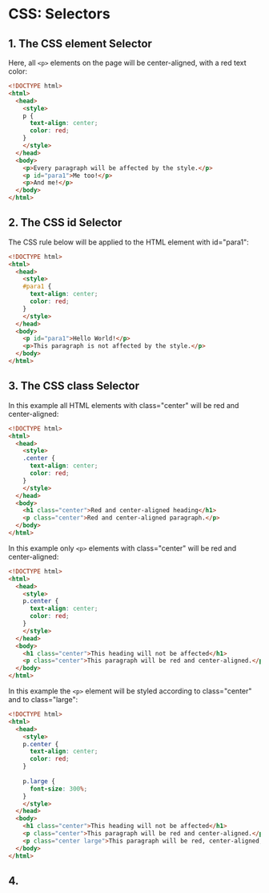 # CSS: Selectors

## 1. The CSS element Selector

Here, all ```<p>``` elements on the page will be center-aligned, with a red text color: 

```html
<!DOCTYPE html>
<html>
  <head>
    <style>
    p {
      text-align: center;
      color: red;
    } 
    </style>
  </head>
  <body>
    <p>Every paragraph will be affected by the style.</p>
    <p id="para1">Me too!</p>
    <p>And me!</p>
  </body>
</html>
```

## 2. The CSS id Selector

The CSS rule below will be applied to the HTML element with id="para1": 

```html
<!DOCTYPE html>
<html>
  <head>
    <style>
    #para1 {
      text-align: center;
      color: red;
    }
    </style>
  </head>
  <body>
    <p id="para1">Hello World!</p>
    <p>This paragraph is not affected by the style.</p>
  </body>
</html>
```

## 3. The CSS class Selector

In this example all HTML elements with class="center" will be red and center-aligned: 

```html
<!DOCTYPE html>
<html>
  <head>
    <style>
    .center {
      text-align: center;
      color: red;
    }
    </style>
  </head>
  <body>
    <h1 class="center">Red and center-aligned heading</h1>
    <p class="center">Red and center-aligned paragraph.</p> 
  </body>
</html>
```

In this example only ```<p>``` elements with class="center" will be red and center-aligned: 

```html
<!DOCTYPE html>
<html>
  <head>
    <style>
    p.center {
      text-align: center;
      color: red;
    }
    </style>
  </head>
  <body>
    <h1 class="center">This heading will not be affected</h1>
    <p class="center">This paragraph will be red and center-aligned.</p> 
  </body>
</html>
```

In this example the ```<p>``` element will be styled according to class="center" and to class="large": 

```html
<!DOCTYPE html>
<html>
  <head>
    <style>
    p.center {
      text-align: center;
      color: red;
    }
    
    p.large {
      font-size: 300%;
    }
    </style>
  </head>
  <body>
    <h1 class="center">This heading will not be affected</h1>
    <p class="center">This paragraph will be red and center-aligned.</p>
    <p class="center large">This paragraph will be red, center-aligned, and in a large font-size.</p> 
  </body>
</html>
```

## 4. 


